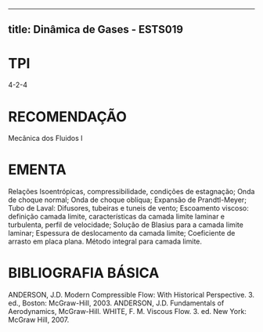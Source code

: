 
---
title: Dinâmica de Gases - ESTS019 
---

# TPI

4-2-4

# RECOMENDAÇÃO

Mecânica dos Fluidos I

# EMENTA

Relações Isoentrópicas, compressibilidade, condições de estagnação; Onda de choque normal; Onda de choque oblíqua; Expansão de Prandtl-Meyer; Tubo de Laval: Difusores, tubeiras e tuneis de vento; Escoamento viscoso: definição camada limite, características da camada limite laminar e turbulenta, perfil de velocidade; Solução de Blasius para a camada limite laminar; Espessura de deslocamento da camada limite; Coeficiente de arrasto em placa plana. Método integral para camada limite.

# BIBLIOGRAFIA BÁSICA

ANDERSON, J.D. Modern Compressible Flow: With Historical Perspective. 3. ed., Boston: McGraw-Hill, 2003.
ANDERSON, J.D. Fundamentals of Aerodynamics, McGraw-Hill.
WHITE, F. M. Viscous Flow. 3. ed. New York: McGraw Hill, 2007.
        